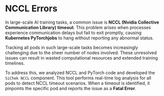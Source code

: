# NCCL Errors

In large-scale AI training tasks, a common issue is **NCCL (Nvidia Collective Communication Library) timeout**. This problem arises when processes experience communication delays but fail to exit promptly, causing **Kubernetes PyTorchjobs** to hang without reporting any abnormal status.

Tracking all pods in such large-scale tasks becomes increasingly challenging due to the sheer number of nodes involved. These unresolved issues can result in wasted computational resources and extended training timelines.

To address this, we analyzed NCCL and PyTorch code and developed the `SiChek NCCL` component. This tool performs real-time log analysis for all pods to detect NCCL timeout scenarios. When a timeout is identified, it pinpoints the specific pod and reports the issue as a **Fatal Error**.